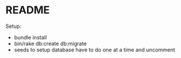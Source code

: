 # README

Setup:
* bundle install
* bin/rake db:create db:migrate
* seeds to setup database have to do one at a time and uncomment 
